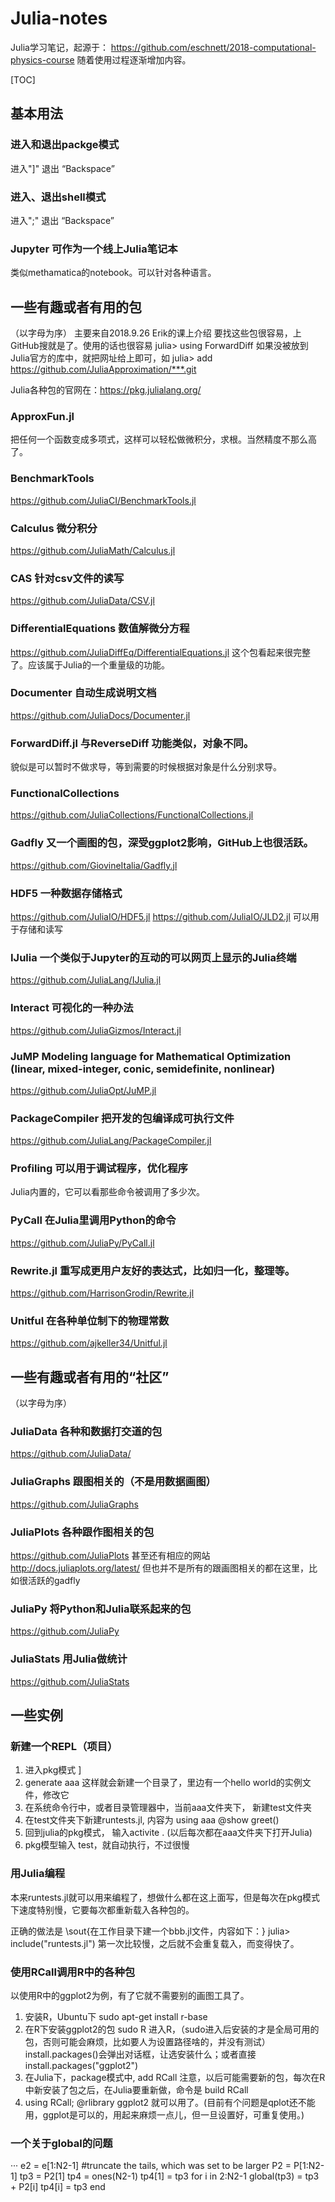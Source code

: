 # Julia-notes
Julia学习笔记，起源于： https://github.com/eschnett/2018-computational-physics-course 
随着使用过程逐渐增加内容。

[TOC]

## 基本用法

### 进入和退出packge模式
进入"]"
退出 “Backspace”

### 进入、退出shell模式
进入";"
退出 “Backspace”

### Jupyter 可作为一个线上Julia笔记本
类似methamatica的notebook。可以针对各种语言。



## 一些有趣或者有用的包
（以字母为序）
主要来自2018.9.26 Erik的课上介绍
要找这些包很容易，上GitHub搜就是了。使用的话也很容易
    julia> using ForwardDiff
如果没被放到Julia官方的库中，就把网址给上即可，如
    julia> add https://github.com/JuliaApproximation/***.git

Julia各种包的官网在：https://pkg.julialang.org/

### ApproxFun.jl
把任何一个函数变成多项式，这样可以轻松做微积分，求根。当然精度不那么高了。

### BenchmarkTools
https://github.com/JuliaCI/BenchmarkTools.jl

### Calculus 微分积分
https://github.com/JuliaMath/Calculus.jl

### CAS 针对csv文件的读写
https://github.com/JuliaData/CSV.jl

### DifferentialEquations 数值解微分方程
https://github.com/JuliaDiffEq/DifferentialEquations.jl
这个包看起来很完整了。应该属于Julia的一个重量级的功能。

###  Documenter 自动生成说明文档
https://github.com/JuliaDocs/Documenter.jl

### ForwardDiff.jl 与ReverseDiff 功能类似，对象不同。
貌似是可以暂时不做求导，等到需要的时候根据对象是什么分别求导。

### FunctionalCollections
https://github.com/JuliaCollections/FunctionalCollections.jl

### Gadfly 又一个画图的包，深受ggplot2影响，GitHub上也很活跃。
https://github.com/GiovineItalia/Gadfly.jl

### HDF5 一种数据存储格式
https://github.com/JuliaIO/HDF5.jl
https://github.com/JuliaIO/JLD2.jl
可以用于存储和读写

### IJulia 一个类似于Jupyter的互动的可以网页上显示的Julia终端
https://github.com/JuliaLang/IJulia.jl

### Interact 可视化的一种办法
https://github.com/JuliaGizmos/Interact.jl

### JuMP Modeling language for Mathematical Optimization (linear, mixed-integer, conic, semidefinite, nonlinear)
https://github.com/JuliaOpt/JuMP.jl

### PackageCompiler 把开发的包编译成可执行文件
https://github.com/JuliaLang/PackageCompiler.jl

### Profiling  可以用于调试程序，优化程序
Julia内置的，它可以看那些命令被调用了多少次。
### PyCall 在Julia里调用Python的命令
https://github.com/JuliaPy/PyCall.jl

### Rewrite.jl 重写成更用户友好的表达式，比如归一化，整理等。
https://github.com/HarrisonGrodin/Rewrite.jl

### Unitful 在各种单位制下的物理常数
https://github.com/ajkeller34/Unitful.jl


## 一些有趣或者有用的“社区” 
（以字母为序）
### JuliaData 各种和数据打交道的包
https://github.com/JuliaData/

### JuliaGraphs 跟图相关的（不是用数据画图）
https://github.com/JuliaGraphs

### JuliaPlots 各种跟作图相关的包
https://github.com/JuliaPlots
甚至还有相应的网站 http://docs.juliaplots.org/latest/
但也并不是所有的跟画图相关的都在这里，比如很活跃的gadfly

### JuliaPy 将Python和Julia联系起来的包
https://github.com/JuliaPy

### JuliaStats 用Julia做统计
https://github.com/JuliaStats

## 一些实例

### 新建一个REPL（项目）
1. 进入pkg模式 ]
2. generate aaa 这样就会新建一个目录了，里边有一个hello world的实例文件，修改它
3. 在系统命令行中，或者目录管理器中，当前aaa文件夹下， 新建test文件夹
4. 在test文件夹下新建runtests.jl, 内容为 
using aaa
@show greet()
5. 回到julia的pkg模式， 输入activite . (以后每次都在aaa文件夹下打开Julia)
6. pkg模型输入 test，就自动执行，不过很慢

### 用Julia编程
本来runtests.jl就可以用来编程了，想做什么都在这上面写，但是每次在pkg模式下速度特别慢，它要每次都重新载入各种包的。

正确的做法是 \sout{在工作目录下建一个bbb.jl文件，内容如下：}
julia> include("runtests.jl")
第一次比较慢，之后就不会重复载入，而变得快了。

### 使用RCall调用R中的各种包
以使用R中的ggplot2为例，有了它就不需要别的画图工具了。
1. 安装R，Ubuntu下 sudo apt-get install r-base
2. 在R下安装ggplot2的包
sudo R 进入R，（sudo进入后安装的才是全局可用的包，否则可能会麻烦，比如要人为设置路径啥的，并没有测试）
install.packages()会弹出对话框，让选安装什么；或者直接install.packages("ggplot2")
3. 在Julia下，package模式中, add RCall
注意，以后可能需要新的包，每次在R中新安装了包之后，在Julia要重新做，命令是 build RCall
4. using RCall; 
@rlibrary ggplot2
就可以用了。(目前有个问题是qplot还不能用，ggplot是可以的，用起来麻烦一点儿，但一旦设置好，可重复使用。)

### 一个关于global的问题
···
e2 = e[1:N2-1] #truncate the tails, which was set to be larger
P2 = P[1:N2-1]
tp3 = P2[1]
tp4 = ones(N2-1)
tp4[1] = tp3
for i in 2:N2-1
    global(tp3) = tp3 + P2[i]
    tp4[i] = tp3
end
```
